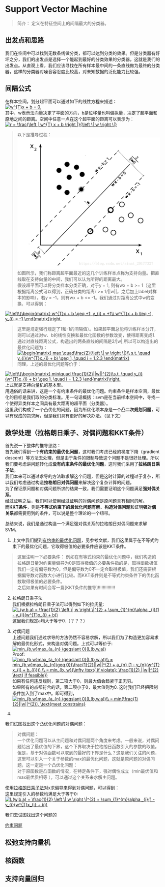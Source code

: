 # Support Vector Machine
>简介：
>定义在特征空间上的间隔最大的分类器。
## 出发点和思路
我们在空间中可以找到无数条线做分类，都可以达到分类的效果。但是分类器有好坏之分，我们的出发点是选择一个能起到最好的分类效果的分类器。这就是我们的出发点。从直观上看，我们应该寻找在所有样本最中间的一条直线做为最终的分类器，这样的分类器对噪音容忍度比较高，对未知数据的泛化能力比较强。  
## 间隔公式
在样本空间，划分超平面可以通过如下的线性方程来描述：  
<a href="https://www.codecogs.com/eqnedit.php?latex=w^{T}x&space;&plus;&space;b&space;=&space;0" target="_blank"><img src="https://latex.codecogs.com/gif.latex?w^{T}x&space;&plus;&space;b&space;=&space;0" title="w^{T}x + b = 0" /></a>,  
其中，w表示法向量决定了平面的方向，b是位移量也叫偏执量，决定了超平面和原地之间的距离。空间中任意一点在这个超平面的距离可以表示为：
<a href="https://www.codecogs.com/eqnedit.php?latex=r&space;=&space;\frac{\left&space;|&space;w^{T}&space;x&space;&plus;&space;b&space;\right&space;|}{\left&space;\|&space;w&space;\right&space;\|}" target="_blank"><img src="https://latex.codecogs.com/gif.latex?r&space;=&space;\frac{\left&space;|&space;w^{T}&space;x&space;&plus;&space;b&space;\right&space;|}{\left&space;\|&space;w&space;\right&space;\|}" title="r = \frac{\left | w^{T} x + b \right |}{\left \| w \right \|}" /></a>  
>以下是推导过程：  
![SVM](https://github.com/liuyaqiao/Learning-Note/blob/master/svm.png)  
如图所示，我们称距离超平面最近的这几个训练样本点称为支持向量。把直线取在支持向量的中间，我们可以认为所得的距离最大。  
假设超平面可以将分类样本分类正确，对于y = 1, 则有wx + b >= 1（这里根据距离公式可以得到，正确分类的距离r >= 1/||w||，之后加上label对样本的影响），若y = -1，则有wx + b <= -1。我们通过对距离公式中w的变换，可以得到：  

<a href="https://www.codecogs.com/eqnedit.php?latex=\left\{\begin{matrix}&space;w^{T}x&space;&plus;&space;b&space;\geq&space;&plus;1,&space;y_{i}&space;=&space;&plus;1\\&space;w^{T}x&space;&plus;&space;b&space;\leq&space;-1,&space;y_{i}&space;=&space;-1&space;\end{matrix}\right." target="_blank"><img src="https://latex.codecogs.com/gif.latex?\left\{\begin{matrix}&space;w^{T}x&space;&plus;&space;b&space;\geq&space;&plus;1,&space;y_{i}&space;=&space;&plus;1\\&space;w^{T}x&space;&plus;&space;b&space;\leq&space;-1,&space;y_{i}&space;=&space;-1&space;\end{matrix}\right." title="\left\{\begin{matrix} w^{T}x + b \geq +1, y_{i} = +1\\ w^{T}x + b \leq -1, y_{i} = -1 \end{matrix}\right." /></a>  
>这里是规定强行规定了1和-1的间隔值）。如果超平面总能将训练样本分开，则可以通过对w、b的线性变换和最优化函数的参数改变，使得距离变成1.  
通过对直线距离公式，构造出的两条直线的间隔是2/|w|,所以可以构造出的最优化问题为：  
<a href="https://www.codecogs.com/eqnedit.php?latex=\begin{matrix}&space;max&space;\quad\frac{2}{\left&space;\|&space;w&space;\right&space;\|}\\&space;s.t.&space;\quad&space;y_{i}(w^{T}x_{i}&space;&plus;&space;b)&space;\geq&space;1,&space;\quad&space;i&space;=&space;1,2,3&space;\end{matrix}" target="_blank"><img src="https://latex.codecogs.com/gif.latex?\begin{matrix}&space;max&space;\quad\frac{2}{\left&space;\|&space;w&space;\right&space;\|}\\&space;s.t.&space;\quad&space;y_{i}(w^{T}x_{i}&space;&plus;&space;b)&space;\geq&space;1,&space;\quad&space;i&space;=&space;1,2,3&space;\end{matrix}" title="\begin{matrix} max \quad\frac{2}{\left \| w \right \|}\\ s.t. \quad y_{i}(w^{T}x_{i} + b) \geq 1, \quad i = 1,2,3 \end{matrix}" /></a>  
同理，上述的最优化问题等价于：  

<a href="https://www.codecogs.com/eqnedit.php?latex=\left\{\begin{matrix}&space;min\quad&space;\frac{1}{2}||w||^{2}\\s.t.&space;\quad&space;y_{i}(w^{T}x_{i}&space;&plus;&space;b)&space;\geq&space;1,&space;\quad&space;i&space;=&space;1,2,3&space;\end{matrix}\right." target="_blank"><img src="https://latex.codecogs.com/gif.latex?\left\{\begin{matrix}&space;min\quad&space;\frac{1}{2}||w||^{2}\\s.t.&space;\quad&space;y_{i}(w^{T}x_{i}&space;&plus;&space;b)&space;\geq&space;1,&space;\quad&space;i&space;=&space;1,2,3&space;\end{matrix}\right." title="\left\{\begin{matrix} min\quad \frac{1}{2}||w||^{2}\\s.t. \quad y_{i}(w^{T}x_{i} + b) \geq 1, \quad i = 1,2,3 \end{matrix}\right." /></a>  
上式就是支持向量机的基本型。  
用通俗的话来讲，这是一个有约束条件的最优化问题。约束条件是样本空间，最优化的目标是我们取的分类标准。用一句话概括：svm是在当前样本空间中，寻找一个使得异类样本之间具有最大距离的超平面（分类器）。  
这里我们构成了一个凸优化的问题，因为所优化项本身是一个**凸二次规划问题**，可以有现成的包求解，但是我们具有更好的解决办法。（见下文）

## 数学处理（拉格朗日乘子、对偶问题和KKT条件）
首先说一下整体的推导思路：  
首先我们得到一个**有约束的最优化问题**，这时我们考虑已经的梯度下降（gradient descent）等方法去处理，但是由于条件的限制导致这个问题不是很好处理。所以我们要考虑讲问题转化成**没有约束条件的最优化问题**，这时我们采用了**拉格朗日乘子法**。  
我们本来可以通过求导的方法取求解这个问题，但是这时计算的过程过于复杂，所以我们考虑通过构造**拉格朗日对偶问题**来解决这个复杂计算的问题。  
为了保证原问题和对偶问题所求的结果一致，我们需要证明这个问题满足**强对偶关系**。  
经过证明之后，我们可以使用经过证明的对偶问题是原问题具有相同的解。  
而**KKT条件**，则是**不等式约束下的最优化问题有解**、**构造对偶问题**和证明**强对偶关系**都需要用到的条件，可以说是整个理论的一个纽带。  

总结来说，我们是通过构造一个满足强对偶关系的拉格朗日对偶问题来求解SVM。
  
1.  上文中我们提到[有约束的最优化问题](https://zhuanlan.zhihu.com/p/26514613)，见参考文献，我们这里属于在不等式约束下的最优化问题，它取得极值的必要条件应该是KKT条件。
>这里注明一下必要条件：
例如在有等式约束的最优化问题中，我们构造的拉格朗日量对约束量偏导为0是取得极值的必要条件指的是，取得函数极值我们一定有偏导数为0，但是偏导数为0不一定会取得极值，我们还需要根据偏导数对函数大小进行比较。而KKT条件则是不等式约束条件下的优化函数取得极值的必要条件。  
之后如果有时间会写一篇[KKT条件的推导]!!!!!!!!!!!!!!  
2.  拉格朗日乘子法  
我们根据拉格朗日乘子法可以得到如下的拉氏量:  
<a href="https://www.codecogs.com/eqnedit.php?latex=L(w,b,a)&space;=&space;\frac{1}{2}&space;\left&space;\|&space;w&space;\right&space;\|^{2}&space;&plus;&space;\sum_{1}^{m}\alpha&space;_{i}(1&space;-&space;y_{i}(w^{T}x_{i}&space;&plus;&space;b))" target="_blank"><img src="https://latex.codecogs.com/gif.latex?L(w,b,a)&space;=&space;\frac{1}{2}&space;\left&space;\|&space;w&space;\right&space;\|^{2}&space;&plus;&space;\sum_{1}^{m}\alpha&space;_{i}(1&space;-&space;y_{i}(w^{T}x_{i}&space;&plus;&space;b))" title="L(w,b,a) = \frac{1}{2} \left \| w \right \|^{2} + \sum_{1}^{m}\alpha _{i}(1 - y_{i}(w^{T}x_{i} + b))" /></a>  
这里我们规定a均大于等于0.（？？？）
3.  对偶问题  
上述问题我们通过求导的方法仍然不容易求解，所以我们为了构造更加容易求解的最优化形式，来构造对偶问题。上式可以等价于:  
<a href="https://www.codecogs.com/eqnedit.php?latex=min_{b,w}max_{a_{n}&space;\geqslant&space;0}(L(b,w,a))" target="_blank"><img src="https://latex.codecogs.com/gif.latex?min_{b,w}max_{a_{n}&space;\geqslant&space;0}(L(b,w,a))" title="min_{b,w}max_{a_{n} \geqslant 0}(L(b,w,a))" /></a>  
Proof:  
<a href="https://www.codecogs.com/eqnedit.php?latex=min_{b,w}max_{a_{n}&space;\geqslant&space;0}(L(b,w,a))\\&space;=&space;min_{b,w}max_{a_{n}\geq&space;0}(\frac{1}{2}||w||^{2}&space;&plus;&space;a_{n}&space;(1&space;-&space;y_{n}(w^{T}&space;x_{i}&space;&plus;&space;b_{i})))&space;\\&space;=&space;min_{b,&space;w}(\infty&space;\text{&space;if&space;violate};&space;\frac{1}{2}&space;||w||^{2}&space;\text{&space;if&space;feasible})" target="_blank"><img src="https://latex.codecogs.com/gif.latex?min_{b,w}max_{a_{n}&space;\geqslant&space;0}(L(b,w,a))\\&space;=&space;min_{b,w}max_{a_{n}\geq&space;0}(\frac{1}{2}||w||^{2}&space;&plus;&space;a_{n}&space;(1&space;-&space;y_{n}(w^{T}&space;x_{i}&space;&plus;&space;b_{i})))&space;\\&space;=&space;min_{b,&space;w}(\infty&space;\text{&space;if&space;violate};&space;\frac{1}{2}&space;||w||^{2}&space;\text{&space;if&space;feasible})" title="min_{b,w}max_{a_{n} \geqslant 0}(L(b,w,a))\\ = min_{b,w}max_{a_{n}\geq 0}(\frac{1}{2}||w||^{2} + a_{n} (1 - y_{n}(w^{T} x_{i} + b_{i}))) \\ = min_{b, w}(\infty \text{ if violate}; \frac{1}{2} ||w||^{2} \text{ if feasible})" /></a>  
如果有任何违反规则，第二项大于0，则最大值会趋紧于正无穷。  
如果所有的点都符合的话，第二项小于0，最大值则为0. 
这时我们已经把限制条件加入到了max中。即可得到，    
<a href="https://www.codecogs.com/eqnedit.php?latex=min_{b,w}max_{a_{n}&space;\geqslant&space;0}(L(b,w,a))\\&space;=&space;min(\frac{1}{2}||w||^{2}),&space;\text{meet&space;constrains}" target="_blank"><img src="https://latex.codecogs.com/gif.latex?min_{b,w}max_{a_{n}&space;\geqslant&space;0}(L(b,w,a))\\&space;=&space;min(\frac{1}{2}||w||^{2}),&space;\text{meet&space;constrains}" title="min_{b,w}max_{a_{n} \geqslant 0}(L(b,w,a))\\ = min(\frac{1}{2}||w||^{2}), \text{meet constrains}" /></a>  



4.  

我们试图找出这个凸优化问题的对偶问题：  
>对偶问题：  
一个优化问题可以从主问题和对偶问题两个角度来考虑。一般来说，对偶问题给出了最优值的下界，这个下界取决于拉格朗日函数引入的参数的取值。但是，基于对偶函数可以取到的最好的下界是什么？这是我们关注的问题，这里可以引入一个关于参数的max的最优化问题，这就是原问题的对偶问题，这一定是一个凸优化问题：  
对于原函数是凸函数的情况，在特定条件下，强对偶性成立（min最优值和max最优质相等 ），可以通过这个关系来求解主问题。

使用[拉格朗日乘子法](https://www.cnblogs.com/sddai/p/5728195.html)对x求偏导来得到对偶问题，可以得到：  
这里规定引入的参数均满足大于等于0:
<a href="https://www.codecogs.com/eqnedit.php?latex=L(w,b,a)&space;=&space;\frac{1}{2}&space;\left&space;\|&space;w&space;\right&space;\|^{2}&space;&plus;&space;\sum_{1}^{m}\alpha&space;_{i}(1&space;-&space;y_{i}(w^{T}x_{i}&space;&plus;&space;b))" target="_blank"><img src="https://latex.codecogs.com/gif.latex?L(w,b,a)&space;=&space;\frac{1}{2}&space;\left&space;\|&space;w&space;\right&space;\|^{2}&space;&plus;&space;\sum_{1}^{m}\alpha&space;_{i}(1&space;-&space;y_{i}(w^{T}x_{i}&space;&plus;&space;b))" title="L(w,b,a) = \frac{1}{2} \left \| w \right \|^{2} + \sum_{1}^{m}\alpha _{i}(1 - y_{i}(w^{T}x_{i} + b))" /></a>

我们去试图找出这个问题的

[约束问题](https://zhuanlan.zhihu.com/p/26514613)

## 松弛支持向量机

## 核函数

## 支持向量回归

## 



